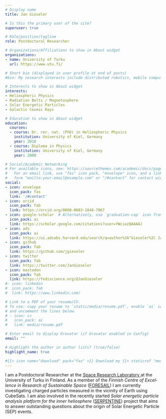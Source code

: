 ```yaml
---
# Display name
title: Jan Gieseler

# Is this the primary user of the site?
superuser: true

# Role/position/tagline
role: Postdoctoral Researcher

# Organizations/Affiliations to show in About widget
organizations:
- name: University of Turku
  url: https://www.utu.fi/

# Short bio (displayed in user profile at end of posts)
#bio: My research interests include distributed robotics, mobile computing and programmable matter.

# Interests to show in About widget
interests:
- Heliospheric Physics
- Radiation Belts / Magnetosphere
- Solar Energetic Particles
- Galactic Cosmic Rays

# Education to show in About widget
education:
  courses:
  - course: Dr. rer. nat. (PhD) in Heliospheric Physics
    institution: University of Kiel, Germany
    year: 2018
  - course: Diploma in Physics
    institution: University of Kiel, Germany
    year: 2008

# Social/Academic Networking
# For available icons, see: https://sourcethemes.com/academic/docs/page-builder/#icons
#   For an email link, use "fas" icon pack, "envelope" icon, and a link in the
#   form "mailto:your-email@example.com" or "/#contact" for contact widget.
social:
- icon: envelope
  icon_pack: fas
  link: '/#contact'
- icon: orcid
  icon_pack: fab
  link: https://orcid.org/0000-0003-1848-7067
- icon: google-scholar  # Alternatively, use `graduation-cap` icon from `fas` icon pack
  icon_pack: ai
  link: https://scholar.google.com/citations?user=fWciazQAAAAJ
- icon: ads
  icon_pack: ai
  link: https://ui.adsabs.harvard.edu/search/q=author%3A"Gieseler%2C Jan"
- icon: github
  icon_pack: fab
  link: https://github.com/jgieseler
- icon: twitter
  icon_pack: fab
  link: https://twitter.com/JanGieseler
- icon: mastodon
  icon_pack: fab
  link: https://fediscience.org/@JanGieseler
#- icon: linkedin
#  icon_pack: fab
#  link: https://www.linkedin.com/

# Link to a PDF of your resume/CV.
# To use: copy your resume to `static/media/resume.pdf`, enable `ai` icons in `params.toml`, 
# and uncomment the lines below.
# - icon: cv
#   icon_pack: ai
#   link: media/resume.pdf

# Enter email to display Gravatar (if Gravatar enabled in Config)
email: ""

# Highlight the author in author lists? (true/false)
highlight_name: true

#{{< icon name="download" pack="fas" >}} Download my {{< staticref "media/demo_resume.pdf" "newtab" >}}resumé{{< /staticref >}}.
---
```




I am a Postdoctoral Researcher at the [Space Research Laboratory ](https://srl.utu.fi) at the University of Turku in Finland. As a member of the *Finnish Centre of Ex­cel­lence in Research of Sustainable Space* ([FORESAIL](https://www2.helsinki.fi/en/researchgroups/finnish-centre-of-excellence-in-research-of-sustainable-space)) I am currently investigating charged particles measured in the vicinity of Earth using CubeSats. I am also involved in the recently started *Solar energetic particle analysis platform for the inner heliosphere* ([SERPENTINE](https://serpentine-h2020.eu)) project that aims to answer outstanding questions about the origin of Solar Energetic Particle (SEP) events.
